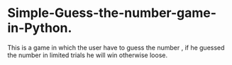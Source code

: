 # Simple-Guess-the-number-game-in-Python.
This is a game in which the user have to guess the number , if he guessed the number in limited trials he will win otherwise loose.
